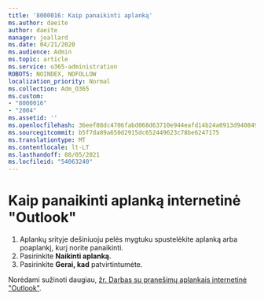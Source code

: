 ```yaml
---
title: '8000016: Kaip panaikinti aplanką'
ms.author: daeite
author: daeite
manager: joallard
ms.date: 04/21/2020
ms.audience: Admin
ms.topic: article
ms.service: o365-administration
ROBOTS: NOINDEX, NOFOLLOW
localization_priority: Normal
ms.collection: Adm_O365
ms.custom:
- "8000016"
- "2004"
ms.assetid: ''
ms.openlocfilehash: 36eef08dc4706fabd068d63710e944eafd14b24a0913d9408496cffd2d0b0ca0
ms.sourcegitcommit: b5f7da89a650d2915dc652449623c78be6247175
ms.translationtype: MT
ms.contentlocale: lt-LT
ms.lasthandoff: 08/05/2021
ms.locfileid: "54063240"
---
```

# <a name="how-to-delete-a-folder-in-outlook-on-the-web"></a>Kaip panaikinti aplanką internetinė "Outlook"

1. Aplankų srityje dešiniuoju pelės mygtuku spustelėkite aplanką arba poaplankį, kurį norite panaikinti.
2. Pasirinkite **Naikinti aplanką**.
3. Pasirinkite **Gerai, kad** patvirtintumėte.

Norėdami sužinoti daugiau, [žr. Darbas su pranešimų aplankais internetinė "Outlook"](https://support.office.com/article/ae0f10d6-54e7-4f29-acd3-78cdc3fdcb9f).

